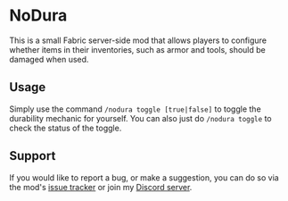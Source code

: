 # NoDura

This is a small Fabric server-side mod that allows players to configure whether items in their inventories, such as armor and tools, should be damaged when used.

## Usage

Simply use the command `/nodura toggle [true|false]` to toggle the durability mechanic for yourself. You can also just do `/nodura toggle` to check the status of the toggle.

## Support

If you would like to report a bug, or make a suggestion, you can do so via the mod's [issue tracker](https://github.com/ArkoSammy12/nodura/issues) or join my [Discord server](https://discord.gg/UKr8n3b3ze). 
